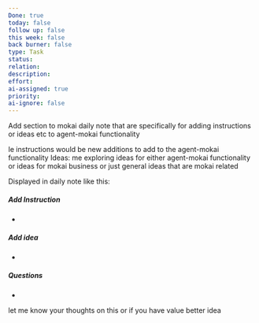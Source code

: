 ```yaml
---
Done: true
today: false
follow up: false
this week: false
back burner: false
type: Task
status:
relation:
description:
effort:
ai-assigned: true
priority:
ai-ignore: false
---
```

Add section to mokai daily note that are specifically for adding instructions or ideas etc to agent-mokai functionality

Ie instructions would be new additions to add to the agent-mokai functionality
Ideas: me exploring ideas for either agent-mokai functionality or ideas for mokai business or just general ideas that are mokai related

Displayed in daily note like this:

##### Add Instruction
-

##### Add idea
-

##### Questions
-


let me know your thoughts on this or if you have value better idea
